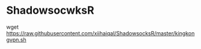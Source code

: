 # ShadowsocwksR
wget https://raw.githubusercontent.com/xiihaiqal/ShadowsocksR/master/kingkongvpn.sh
